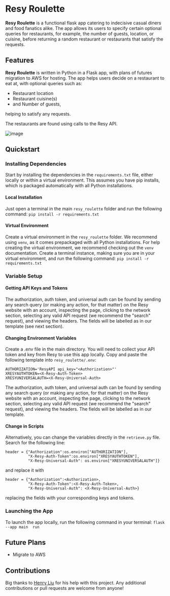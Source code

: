 # Resy Roulette

**Resy Roulette** is a functional flask app catering to indecisive casual diners and food fanatics alike. The app allows its users to specify certain optional queries for restaurants, for example, the number of guests, location, or cuisine, before returning a random restaurant or restaurants that satisfy the requests.

## Features
**Resy Roulette** is written in Python in a Flask app, with plans of futures migration to AWS for hosting. The app helps users decide on a restaurant to eat at, with optional queries such as:
- Restaurant location
- Restaurant cuisine(s)
- and Number of guests,

helping to satisfy any requests.

The restaurants are found using calls to the Resy API.

![image](https://github.com/user-attachments/assets/c0b249ce-fef6-4609-b040-940e98ed8a01)


## Quickstart
### Installing Dependencies
Start by installing the dependencies in the `requirements.txt` file, either locally or within a virtual environment. This assumes you have pip installs, which is packaged automatically with all Python installations.

#### Local Installation
Just open a terminal in the main `resy_roulette` folder and run the following command:
```pip install -r requirements.txt```

#### Virtual Environment
Create a virtual environment in the `resy_roulette` folder. We recommend using `venv`, as it comes prepackaged with all Python installations. For help creating the virtual environment, we recommend checking out the `venv` documentation. Create a terminal instance, making sure you are in your virtual environment, and run the following command:
```pip install -r requirements.txt```

### Variable Setup
#### Getting API Keys and Tokens
The authorization, auth token, and universal auth can be found by sending any search query (or making any action, for that matter) on the Resy website with an account, inspecting the page, clicking to the network section, selecting any valid API request (we recommend the "search" request), and viewing the headers. The fields will be labelled as in our template (see next section).

#### Changing Environment Variables
Create a .env file in the main directory. You will need to collect your API token and key from Resy to use this app locally. Copy and paste the following template into `resy_roulette/.env`:
```
AUTHORIZATION='ResyAPI api_key="<Authorization>"'
XRESYAUTHTOKEN=<X-Resy-Auth-Token>
XRESYUNIVERSALAUTH=<X-Resy-Universal-Auth>
```
The authorization, auth token, and universal auth can be found by sending any search query (or making any action, for that matter) on the Resy website with an account, inspecting the page, clicking to the network section, selecting any valid API request (we recommend the "search" request), and viewing the headers. The fields will be labelled as in our template.

#### Change in Scripts
Alternatively, you can change the variables directly in the `retrieve.py` file. Search for the following line:
```
header = {"Authorization":os.environ["AUTHORIZATION"],
          "X-Resy-Auth-Token":os.environ["XRESYAUTHTOKEN"],
          "X-Resy-Universal-Auth": os.environ["XRESYUNIVERSALAUTH"]}
```

and replace it with

```
header = {"Authorization":<Authorization>,
          "X-Resy-Auth-Token":<X-Resy-Auth-Token>,
          "X-Resy-Universal-Auth": <X-Resy-Universal-Auth>}
```

replacing the fields with your corresponding keys and tokens.

### Launching the App
To launch the app locally, run the following command in your terminal:
```flask --app main  run    ```
## Future Plans
- Migrate to AWS

## Contributions
Big thanks to [Henry Liu](https://github.com/HenryLiu714) for his help with this project. Any additional contributions or pull requests are welcome from anyone!

